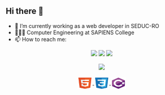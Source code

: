 ## Hi there 👋 

- 🔭 I’m currently working as a web developer in SEDUC-RO
- 👩🏻‍🎓 Computer Engineering at SAPIENS College
- 📫 How to reach me:

<div align="center"> 
  <a href="https://www.linkedin.com/in/thaísa-camargo-costa" target="_blank"><img src="https://img.shields.io/badge/-LinkedIn-%230077B5?style=for-the-badge&logo=linkedin&logoColor=white" target="_blank"></a> 
  <a href = "mailto:thaisa.computacao@gmail.com"><img src="https://img.shields.io/badge/-Gmail-%23333?style=for-the-badge&logo=gmail&logoColor=white" target="_blank"></a>
  <a href="https://instagram.com/thaired_hersh_" target="_blank"><img src="https://img.shields.io/badge/-Instagram-%23E4405F?style=for-the-badge&logo=instagram&logoColor=white" target="_blank"></a>
</div>
<br>
<div align="center">
  <a href="https://github.com/ThaiiRed-Hersh">
  <img height="180em" src="https://github-readme-stats.vercel.app/api?username=ThaiiRed-Hersh&show_icons=true&theme=cobalt&include_all_commits=true&count_private=true"/>
</div>
<div  align="center" style="display: inline_block"><br>
  <img align="center" alt="Thai-HTML" height="30" width="40" src="https://raw.githubusercontent.com/devicons/devicon/master/icons/html5/html5-original.svg">
  <img align="center" alt="Thai-CSS" height="30" width="40" src="https://raw.githubusercontent.com/devicons/devicon/master/icons/css3/css3-original.svg">
  <img align="center" alt="Thai-Csharp" height="30" width="40" src="https://raw.githubusercontent.com/devicons/devicon/master/icons/csharp/csharp-original.svg">
</div>
